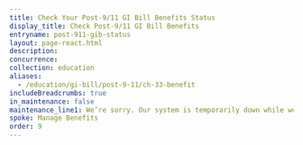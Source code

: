 ```yaml
---
title: Check Your Post-9/11 GI Bill Benefits Status
display_title: Check Post-9/11 GI Bill Benefits
entryname: post-911-gib-status
layout: page-react.html
description:
concurrence:
collection: education
aliases:
  - /education/gi-bill/post-9-11/ch-33-benefit
includeBreadcrumbs: true
in_maintenance: false
maintenance_line1: We’re sorry. Our system is temporarily down while we fix a few things. Please try again later.
spoke: Manage Benefits
order: 9
---
```

